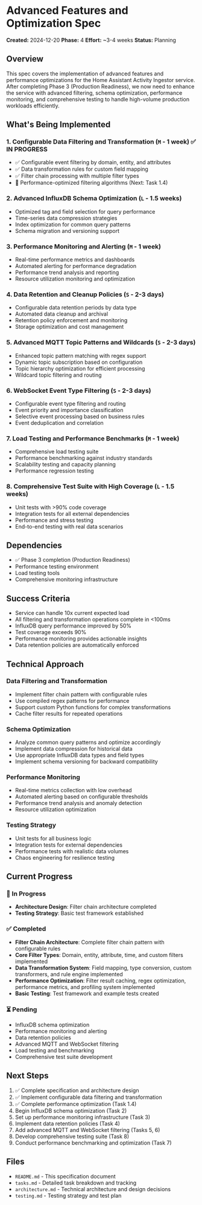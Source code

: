 # Advanced Features and Optimization Spec

**Created:** 2024-12-20
**Phase:** 4
**Effort:** ~3-4 weeks
**Status:** Planning

## Overview

This spec covers the implementation of advanced features and performance optimizations for the Home Assistant Activity Ingestor service. After completing Phase 3 (Production Readiness), we now need to enhance the service with advanced filtering, schema optimization, performance monitoring, and comprehensive testing to handle high-volume production workloads efficiently.

## What's Being Implemented

### 1. Configurable Data Filtering and Transformation (`M` - 1 week) ✅ IN PROGRESS
- ✅ Configurable event filtering by domain, entity, and attributes
- ✅ Data transformation rules for custom field mapping
- ✅ Filter chain processing with multiple filter types
- 🔄 Performance-optimized filtering algorithms (Next: Task 1.4)

### 2. Advanced InfluxDB Schema Optimization (`L` - 1.5 weeks)
- Optimized tag and field selection for query performance
- Time-series data compression strategies
- Index optimization for common query patterns
- Schema migration and versioning support

### 3. Performance Monitoring and Alerting (`M` - 1 week)
- Real-time performance metrics and dashboards
- Automated alerting for performance degradation
- Performance trend analysis and reporting
- Resource utilization monitoring and optimization

### 4. Data Retention and Cleanup Policies (`S` - 2-3 days)
- Configurable data retention periods by data type
- Automated data cleanup and archival
- Retention policy enforcement and monitoring
- Storage optimization and cost management

### 5. Advanced MQTT Topic Patterns and Wildcards (`S` - 2-3 days)
- Enhanced topic pattern matching with regex support
- Dynamic topic subscription based on configuration
- Topic hierarchy optimization for efficient processing
- Wildcard topic filtering and routing

### 6. WebSocket Event Type Filtering (`S` - 2-3 days)
- Configurable event type filtering and routing
- Event priority and importance classification
- Selective event processing based on business rules
- Event deduplication and correlation

### 7. Load Testing and Performance Benchmarks (`M` - 1 week)
- Comprehensive load testing suite
- Performance benchmarking against industry standards
- Scalability testing and capacity planning
- Performance regression testing

### 8. Comprehensive Test Suite with High Coverage (`L` - 1.5 weeks)
- Unit tests with >90% code coverage
- Integration tests for all external dependencies
- Performance and stress testing
- End-to-end testing with real data scenarios

## Dependencies

- ✅ Phase 3 completion (Production Readiness)
- Performance testing environment
- Load testing tools
- Comprehensive monitoring infrastructure

## Success Criteria

- Service can handle 10x current expected load
- All filtering and transformation operations complete in <100ms
- InfluxDB query performance improved by 50%
- Test coverage exceeds 90%
- Performance monitoring provides actionable insights
- Data retention policies are automatically enforced

## Technical Approach

### Data Filtering and Transformation
- Implement filter chain pattern with configurable rules
- Use compiled regex patterns for performance
- Support custom Python functions for complex transformations
- Cache filter results for repeated operations

### Schema Optimization
- Analyze common query patterns and optimize accordingly
- Implement data compression for historical data
- Use appropriate InfluxDB data types and field types
- Implement schema versioning for backward compatibility

### Performance Monitoring
- Real-time metrics collection with low overhead
- Automated alerting based on configurable thresholds
- Performance trend analysis and anomaly detection
- Resource utilization optimization

### Testing Strategy
- Unit tests for all business logic
- Integration tests for external dependencies
- Performance tests with realistic data volumes
- Chaos engineering for resilience testing

## Current Progress

### 🔄 In Progress
- **Architecture Design**: Filter chain architecture completed
- **Testing Strategy**: Basic test framework established

### ✅ Completed
- **Filter Chain Architecture**: Complete filter chain pattern with configurable rules
- **Core Filter Types**: Domain, entity, attribute, time, and custom filters implemented
- **Data Transformation System**: Field mapping, type conversion, custom transformers, and rule engine implemented
- **Performance Optimization**: Filter result caching, regex optimization, performance metrics, and profiling system implemented
- **Basic Testing**: Test framework and example tests created

### ⏳ Pending
- InfluxDB schema optimization
- Performance monitoring and alerting
- Data retention policies
- Advanced MQTT and WebSocket filtering
- Load testing and benchmarking
- Comprehensive test suite development

## Next Steps

1. ✅ Complete specification and architecture design
2. ✅ Implement configurable data filtering and transformation
3. ✅ Complete performance optimization (Task 1.4)
4. Begin InfluxDB schema optimization (Task 2)
5. Set up performance monitoring infrastructure (Task 3)
6. Implement data retention policies (Task 4)
7. Add advanced MQTT and WebSocket filtering (Tasks 5, 6)
8. Develop comprehensive testing suite (Task 8)
9. Conduct performance benchmarking and optimization (Task 7)

## Files

- `README.md` - This specification document
- `tasks.md` - Detailed task breakdown and tracking
- `architecture.md` - Technical architecture and design decisions
- `testing.md` - Testing strategy and test plan
